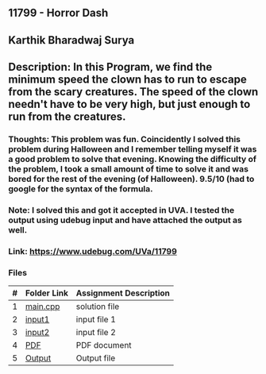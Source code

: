 ## 11799 - Horror Dash
## Karthik Bharadwaj Surya

## Description: In this Program, we find the minimum speed the clown has to run to escape from the scary creatures. The speed of the clown needn't have to be very high, but just enough to run from the creatures. 

### Thoughts: This problem was fun. Coincidently I solved this problem during Halloween and I remember telling myself it was a good problem to solve that evening. Knowing the difficulty of the problem, I took a small amount of time to solve it and was bored for the rest of the evening (of Halloween). 9.5/10 (had to google for the syntax of the formula. 

### Note: I solved this and got it accepted in UVA. I tested the output using udebug input and have attached the output as well. 

### Link: https://www.udebug.com/UVa/11799

### Files

|   #   | Folder Link                            | Assignment Description                               |
| :---: | -------------------------------------- | ---------------------------------------------------- |
|   1   | [main.cpp](./main.cpp)                 | solution file                                        |
|   2   | [input1](./in1.txt)                    | input file 1                                         |
|   3   | [input2](./in2.txt)                    | input file 2                                         |
|   4   | [PDF](./p11799.pdf)                    | PDF document                                         |
|   5   | [Output](./out.txt)                    | Output file                                          |






